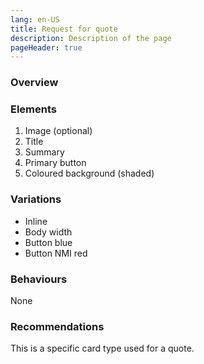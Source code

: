 ```yaml
---
lang: en-US
title: Request for quote
description: Description of the page
pageHeader: true
---
```


### Overview

### Elements
<DemoRFQ />

<div>
    <ol>
        <li>Image (optional)</li>
        <li>Title</li>
        <li>Summary</li>
        <li>Primary button</li>
        <li>Coloured background (shaded)</li>
    </ol>
</div>

### Variations
<div>
    <ul>
        <li>Inline</li>
        <li>Body width</li>
        <li>Button blue</li>
        <li>Button NMI red</li>
    </ul>
</div>

### Behaviours
None

### Recommendations
This is a specific card type used for a quote.
